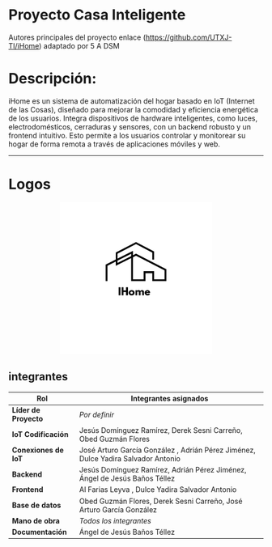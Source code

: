 # Proyecto Casa Inteligente
Autores principales del proyecto enlace (https://github.com/UTXJ-TI/iHome) adaptado por 5 A DSM 
#  Descripción:
iHome es un sistema de automatización del hogar basado en IoT (Internet de las Cosas), diseñado para mejorar la comodidad y eficiencia energética de los usuarios. Integra dispositivos de hardware inteligentes, como luces, electrodomésticos, cerraduras y sensores, con un backend robusto y un frontend intuitivo. Esto permite a los usuarios controlar y monitorear su hogar de forma remota a través de aplicaciones móviles y web.

---
# Logos
<p align="center">
  <img src="/Assets/iHome.png" width="300">
</p>

## integrantes

| Rol                | Integrantes asignados                                                                 |
|--------------------|---------------------------------------------------------------------------------------|
| **Líder de Proyecto** | *Por definir*                                                                         |
| **IoT Codificación**   | Jesús Domínguez Ramírez, Derek Sesni Carreño, Obed Guzmán Flores                      |
| **Conexiones de IoT**         | José Arturo García González , Adrián Pérez Jiménez, Dulce Yadira Salvador Antonio |
| **Backend**            | Jesús Domínguez Ramírez, Adrián Pérez Jiménez, Ángel de Jesús Baños Téllez            |
| **Frontend**              | Al Farias Leyva , Dulce Yadira Salvador Antonio                             |
| **Base de datos**      | Obed Guzmán Flores, Derek Sesni Carreño, José Arturo García González           |
| **Mano de obra**       | *Todos los integrantes*                                                               |
| **Documentación**      | Ángel de Jesús Baños Téllez                                                           |

